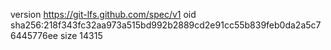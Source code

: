 version https://git-lfs.github.com/spec/v1
oid sha256:218f343fc32aa973a515bd992b2889cd2e91cc55b839feb0da2a5c76445776ee
size 14315
